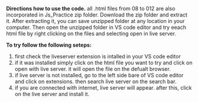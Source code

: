 **Directions how to use the code.**
all .html files from 08 to 012 are also incorporated in Js_Practice zip folder. Download the zip folder and extract it.
After extracting it, you can save unzipped folder at any location in your computer.
Then open the unzipped folder in VS code editor and try eeach html  file by right clicking on the files and selecting open in live server.


**To try follow the following seteps:**
1. first check the liveserver extension is intalled in your VS code editor
2. if it was installed simply click on the html file you want to try and click on open with live server. it will open the file on the defualt browser.
3. if live server is not installed, go to the left side bare of VS code editor and click on extensions. then search live server on the search bar.
4. if you are connected with internet, live server will appear. after this, click on the live server and install it.
